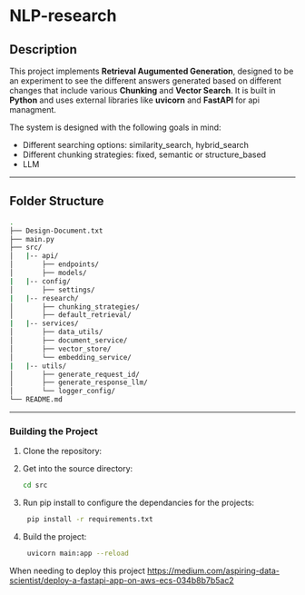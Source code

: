 # NLP-research

## Description
This project implements **Retrieval Augumented Generation**, designed to be an experiment to see the different answers generated based on different changes that include various **Chunking** and **Vector Search**. It is built in **Python** and uses external libraries like **uvicorn** and **FastAPI** for api managment.

The system is designed with the following goals in mind:
- Different searching options: similarity_search, hybrid_search
- Different chunking strategies: fixed, semantic or structure_based
- LLM 

---

## Folder Structure

```bash
.
├── Design-Document.txt
├── main.py
├── src/
│   |-- api/
│       ├── endpoints/
│       ├── models/
|   |-- config/
│       ├── settings/
|   |-- research/
│       ├── chunking_strategies/
│       ├── default_retrieval/
|   |-- services/
│       ├── data_utils/
│       ├── document_service/
│       ├── vector_store/
│       └── embedding_service/
|   |-- utils/
│       ├── generate_request_id/
│       ├── generate_response_llm/
│       └── logger_config/
└── README.md
```

---
### Building the Project

1. Clone the repository:
2. Get into the source directory:

   ```bash
   cd src
   ```

3. Run pip install to configure the dependancies for the projects:

   ```bash
    pip install -r requirements.txt
   ```

4. Build the project:

   ```bash
    uvicorn main:app --reload
   ```


When needing to deploy this project
https://medium.com/aspiring-data-scientist/deploy-a-fastapi-app-on-aws-ecs-034b8b7b5ac2

